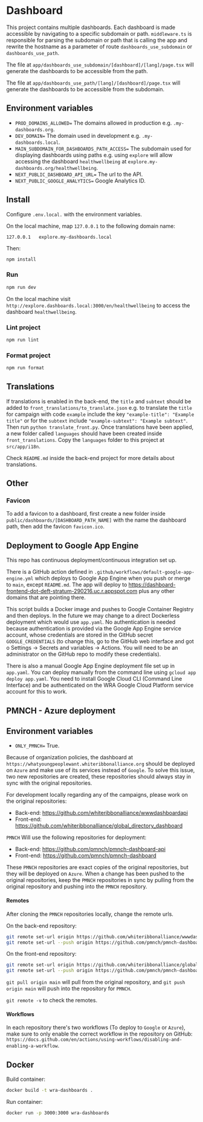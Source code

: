 # Dashboard

This project contains multiple dashboards. Each dashboard is made accessible by navigating to a specific
subdomain or path. `middleware.ts` is responsible for parsing the subdomain or path that is calling the app and rewrite
the hostname as a parameter of route `dashboards_use_subdomain` or `dashboards_use_path`.

The file at `app/dashboards_use_subdomain/[dashboard]/[lang]/page.tsx` will generate the dashboards to be accessible
from the path.

The file at `app/dashboards_use_path/[lang]/[dashboard]/page.tsx` will generate the dashboards to be accessible from the
subdomain.

## Environment variables

- `PROD_DOMAINS_ALLOWED=` The domains allowed in production e.g. `.my-dashboards.org`.
- `DEV_DOMAIN=` The domain used in development e.g. `.my-dashboards.local`.
- `MAIN_SUBDOMAIN_FOR_DASHBOARDS_PATH_ACCESS=` The subdomain used for displaying dashboards using paths e.g.
  using `explore` will allow accessing the dashboard `healthwellbeing`
  at `explore.my-dashboards.org/healthwellbeing`.
- `NEXT_PUBLIC_DASHBOARD_API_URL=` The url to the API.
- `NEXT_PUBLIC_GOOGLE_ANALYTICS=` Google Analytics ID.

## Install

Configure `.env.local.` with the environment variables.

On the local machine, map `127.0.0.1` to the following domain name:

```text
127.0.0.1   explore.my-dashboards.local
```

Then:

```bash
npm install
```

### Run

```bash
npm run dev
```

On the local machine visit `http://explore.dashboards.local:3000/en/healthwellbeing` to access the
dashboard `healthwellbeing`.

### Lint project

```bash
npm run lint
```

### Format project

```bash
npm run format
```

## Translations

If translations is enabled in the back-end, the `title` and `subtext` should be added
to `front_translations/to_translate.json` e.g. to translate the `title` for campaign with code `example` include the
key `"example-title": "Example title"` or for the `subtext` include `"example-subtext": "Example subtext"`. Then
run `python translate_front.py`. Once translations have been applied, a new folder called `languages` should have
been created inside `front_translations`. Copy the `languages` folder to this project at `src/app/i18n`.

Check `README.md` inside the back-end project for more details about translations.

## Other

### Favicon

To add a favicon to a dashboard, first create a new folder inside `public/dashboards/[DASHBOARD_PATH_NAME]` with the
name the dashboard path, then add the favicon `favicon.ico`.

## Deployment to Google App Engine

This repo has continuous deployment/continuous integration set up.

There is a GitHub action defined in `.github/workflows/default-google-app-engine.yml` which deploys to Google App Engine
when you push or merge to `main`, except `README.md`. The app will deploy
to https://dashboard-frontend-dot-deft-stratum-290216.uc.r.appspot.com plus any other domains that are pointing there.

This script builds a Docker image and pushes to Google Container Registry and then deploys. In the future we may change
to a direct Dockerless deployment which would use `app.yaml`. No authentication is needed because authentication is
provided
via the Google App Engine service account, whose credentials are stored in the GitHub secret `GOOGLE_CREDENTIALS` (to
change this, go to the GitHub web interface and got o Settings -> Secrets and variables -> Actions. You will need to be
an administrator on the GitHub repo to modify these credentials).

There is also a manual Google App Engine deployment file set up in `app.yaml`. You can deploy manually from the command
line using `gcloud app deploy app.yaml`. You need to install Google Cloud CLI (Command Line Interface) and be
authenticated on the WRA Google Cloud Platform service account for this to work.

## PMNCH - Azure deployment

## Environment variables

- `ONLY_PMNCH=` True.

Because of organization policies, the dashboard at `https://whatyoungpeoplewant.whiteribbonalliance.org` should be
deployed on `Azure` and make use of its services instead of `Google`. To solve this issue, two new repositories are
created, these repositories should always stay in sync with the original repositories.

For development locally regarding any of the campaigns, please work on the original repositories:

- Back-end: https://github.com/whiteribbonalliance/wwwdashboardapi
- Front-end: https://github.com/whiteribbonalliance/global_directory_dashboard

`PMNCH` Will use the following repositories for deployment:

- Back-end: https://github.com/pmnch/pmnch-dashboard-api
- Front-end: https://github.com/pmnch/pmnch-dashboard

These `PMNCH` repositories are exact copies of the original repositories, but they will be deployed on `Azure`.
When a change has been pushed to the original repositories, keep the `PMNCH` repositories in sync by pulling from
the original repository and pushing into the `PMNCH` repository.

#### Remotes

After cloning the `PMNCH` repositories locally, change the remote urls.

On the back-end repository:

```bash
git remote set-url origin https://github.com/whiteribbonalliance/wwwdashboardapi.git
git remote set-url --push origin https://github.com/pmnch/pmnch-dashboard-api.git
```

On the front-end repository:

```bash
git remote set-url origin https://github.com/whiteribbonalliance/global_directory_dashboard.git
git remote set-url --push origin https://github.com/pmnch/pmnch-dashboard.git
```

`git pull origin main` will pull from the original repository, and `git push origin main` will push into the repository
for `PMNCH`.

`git remote -v` to check the remotes.

#### Workflows

In each repository there's two workflows (To deploy to `Google` or `Azure`), make sure to only enable the correct
workflow in
the repository on GitHub: `https://docs.github.com/en/actions/using-workflows/disabling-and-enabling-a-workflow`.

## Docker

Build container:

```bash
docker build -t wra-dashboards .
```

Run container:

```bash
docker run -p 3000:3000 wra-dashboards
```